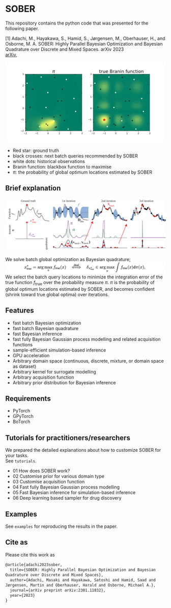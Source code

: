# SOBER

This repository contains the python code that was presented for the following paper.

[1] Adachi, M., Hayakawa, S., Hamid, S., Jørgensen, M., Oberhauser, H., and Osborne, M. A. SOBER: Highly Parallel Bayesian Optimization and Bayesian Quadrature over Discrete and Mixed Spaces. arXiv 2023 <br>
[arXiv](https://arxiv.org/abs/2301.11832),

![Animate](./docs/animated.gif)

- Red star: ground truth
- black crosses: next batch queries recommended by SOBER
- white dots: historical observations
- Branin function: blackbox function to maximise
- $\pi$: the probability of global optimum locations estimated by SOBER

## Brief explanation
![plot](./docs/visual_explanation.png)<br>

We solve batch global optimization as Bayesian quadrature;
![plot](./docs/equation.png)<br>
We select the batch query locations to minimize the integration error of the true function $f_\text{true}$ over the probability measure $\pi$.
$\pi$ is the probability of global optimum locations estimated by SOBER, and becomes confident (shrink toward true global optima) over iterations.

## Features
- fast batch Bayesian optimization
- fast batch Bayesian quadrature
- fast Bayesian inference
- fast fully Bayesian Gaussian process modelling and related acquisition functions
- sample-efficient simulation-based inference
- GPU acceleration
- Arbitrary domain space (continuous, discrete, mixture, or domain space as dataset)
- Arbitrary kernel for surrogate modelling
- Arbitrary acquisition function
- Arbitrary prior distribution for Bayesian inference

## Requirements
- PyTorch
- GPyTorch
- BoTorch

## Tutorials for practitioners/researchers
We prepared the detailed explanations about how to customize SOBER for your tasks. <br>
See `tutorials`.
- 01 How does SOBER work?
- 02 Customise prior for various domain type
- 03 Customise acquisition function
- 04 Fast fully Bayesian Gaussian process modelling
- 05 Fast Bayesian inference for simulation-based inference
- 06 Deep learning based sampler for drug discovery

## Examples
See `examples` for reproducing the results in the paper.

## Cite as
Please cite this work as
```
@article{adachi2023sober,
  title={SOBER: Highly Parallel Bayesian Optimization and Bayesian Quadrature over Discrete and Mixed Spaces},
  author={Adachi, Masaki and Hayakawa, Satoshi and Hamid, Saad and Jørgensen, Martin and Oberhauser, Harald and Osborne, Michael A.},
  journal={arXiv preprint arXiv:2301.11832},
  year={2023}
}
```
